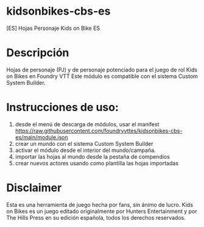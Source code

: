 # kidsonbikes-cbs-es
[ES] Hojas Personaje Kids on Bike ES

# Descripción

Hojas de personaje (PJ) y de personaje potenciado para el juego de rol Kids on Bikes en Foundry VTT
Este módulo es compatible con el sistema Custom System Builder.

# Instrucciones de uso:

1. desde el menú de descarga de módulos, usar el manifest https://raw.githubusercontent.com/foundryvttes/kidsonbikes-cbs-es/main/module.json
2. crear un mundo con el sistema Custom System Builder
3. activar el módulo desde el interior del mundo/campaña.
4. importar las hojas al mundo desde la pestaña de compendios
5. crear nuevos actores usando como plantilla las hojas importadas

# Disclaimer

Esta es una herramienta de juego hecha por fans, sin ánimo de lucro. Kids on Bikes es un juego editado originalmente por Hunters Entertainment y por The Hills Press en su edición española, todos los derechos reservados.